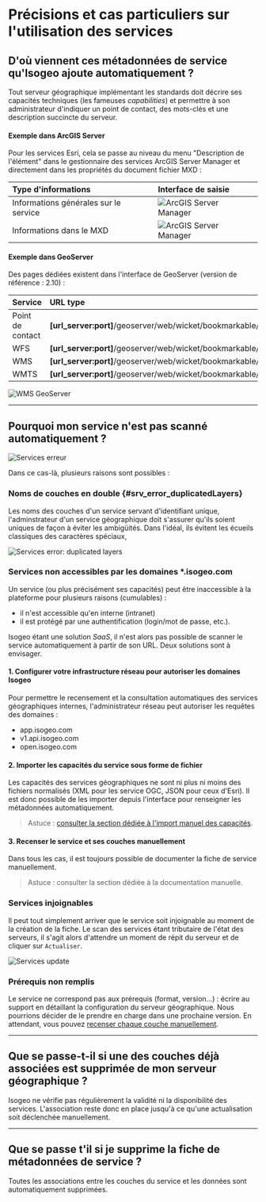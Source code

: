 # Précisions et cas particuliers sur l'utilisation des services

## D'où viennent ces métadonnées de service qu'Isogeo ajoute automatiquement ?

Tout serveur géographique implémentant les standards doit décrire ses capacités techniques (les fameuses *capabilities*) et permettre à son administrateur d'indiquer un point de contact, des mots-clés et une description succincte du serveur.

#### Exemple dans ArcGIS Server

Pour les services Esri, cela se passe au niveau du menu "Description de l'élément" dans le gestionnaire des services ArcGIS Server Manager et directement dans les propriétés du document fichier MXD :

| Type d'informations | Interface de saisie |
| :------------------ | :------------------ |
| Informations générales sur le service | ![ArcGIS Server Manager](/images/inv_edit_srv_GetCapSource_ArcgisServer.png "Interface de documentation du GetCapabilities dans ArcGIS Server") |
| Informations dans le MXD |![ArcGIS Server Manager](/images/inv_edit_srv_GetCapSource_arcmap.png "Interface de documentation du GetCapabilities dans ArcMap") |

#### Exemple dans GeoServer

Des pages dédiées existent dans l'interface de GeoServer (version de référence : 2.10) :

| Service          | URL type |
| :--------------- | :------- |
| Point de contact | **[url_server:port]**/geoserver/web/wicket/bookmarkable/org.geoserver.web.admin.ContactPage |
| WFS              | **[url_server:port]**/geoserver/web/wicket/bookmarkable/org.geoserver.wfs.web.WFSAdminPage |
| WMS              | **[url_server:port]**/geoserver/web/wicket/bookmarkable/org.geoserver.wms.web.WMSAdminPage |
| WMTS             | **[url_server:port]**/geoserver/web/wicket/bookmarkable/org.geoserver.gwc.web.wmts.WMTSAdminPage |

![WMS GeoServer](/images/inv_edit_srv_CLC_WFS_GetCapSource_geoserver.png "Interface de documentation du GetCapabilities du WMS dans GeoServer")

______________

## Pourquoi mon service n'est pas scanné automatiquement ?

![Services erreur](/images/inv_edit_srv_unreachable.png "Une erreur est survenue durant le scan du service. Impossible de pré-remplir les métadonnées.")

Dans ce cas-là, plusieurs raisons sont possibles :

### Noms de couches en double {#srv_error_duplicatedLayers}

Les noms des couches d'un service servant d'identifiant unique, l'adminstrateur d'un service géographique doit s'assurer qu'ils soient uniques de façon à éviter les ambigüités. Dans l'idéal, ils évitent les écueils classiques des caractères spéciaux, 

![Services error: duplicated layers](/images/inv_edit_srv_geoserver_duplicatedLayers "Doublons dans les noms des couches d'un service")


### Services non accessibles par les domaines \*.isogeo.com

Un service (ou plus précisément ses capacités) peut être inaccessible à la plateforme pour plusieurs raisons (cumulables) :
* il n'est accessible qu'en interne (intranet)
* il est protégé par une authentification (login/mot de passe, etc.).

Isogeo étant une solution *SaaS*, il n'est alors pas possible de scanner le service automatiquement à partir de son URL. Deux solutions sont à envisager.

#### 1. Configurer votre infrastructure réseau pour autoriser les domaines Isogeo

Pour permettre le recensement et la consultation automatiques des services géographiques internes, l'administrateur réseau peut autoriser les requêtes des domaines :
* app.isogeo.com
* v1.api.isogeo.com
* open.isogeo.com

#### 2. Importer les capacités du service sous forme de fichier

Les capacités des services géographiques ne sont ni plus ni moins des fichiers normalisés (XML pour les service OGC, JSON pour ceux d'Esri). Il est donc possible de les importer depuis l'interface pour renseigner les métadonnées automatiquement.

> Astuce : [consulter la section dédiée à l'import manuel des capacités](srv_howto.html#srv_auto_private).


#### 3. Recenser le service et ses couches manuellement

Dans tous les cas, il est toujours possible de documenter la fiche de service manuellement.

> Astuce : consulter la section dédiée à la documentation manuelle.


### Services injoignables

Il peut tout simplement arriver que le service soit injoignable au moment de la création de la fiche. Le scan des services étant tributaire de l'état des serveurs, il s'agit alors d'attendre un moment de répit du serveur et de cliquer sur `Actualiser`.

![Services update](/images/inv_edit_srv_update.png "Cliquer sur Actualiser pour mettre à jour les informations des fiches de type service.")


### Prérequis non remplis

Le service ne correspond pas aux prérequis (format, version...) : écrire au support en détaillant la configuration du serveur géographique. Nous pourrions décider de le prendre en charge dans une prochaine version. En attendant, vous pouvez [recenser chaque couche manuellement](srv_howto.html#srv_manual_doc).

_____________

## Que se passe-t-il si une des couches déjà associées est supprimée de mon serveur géographique ?

Isogeo ne vérifie pas régulièrement la validité ni la disponibilité des services. L'association reste donc en place jusqu'à ce qu'une actualisation soit déclenchée manuellement.

_____________

## Que se passe t'il si je supprime la fiche de métadonnées de service ?

Toutes les associations entre les couches du service et les données sont automatiquement supprimées.
